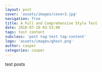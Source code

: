```yaml
---
layout: post
cover: 'assets/images/cover3.jpg'
navigation: True
title: A Full and Comprehensive Style Test
date: 2018-07-20 03:53:00
tags: test content
subclass: 'post tag-test tag-content'
logo: 'assets/images/ghost.png'
author: casper
categories: casper
---
```


test posts
